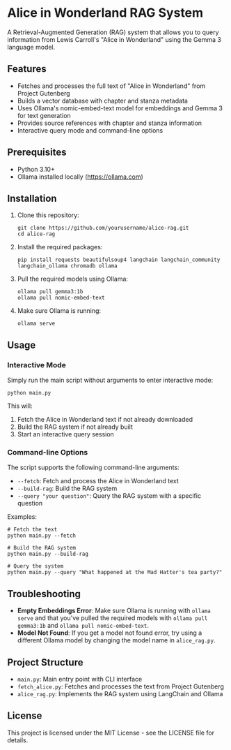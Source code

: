 # Alice in Wonderland RAG System

A Retrieval-Augmented Generation (RAG) system that allows you to query information from Lewis Carroll's "Alice in Wonderland" using the Gemma 3 language model.

## Features

- Fetches and processes the full text of "Alice in Wonderland" from Project Gutenberg
- Builds a vector database with chapter and stanza metadata
- Uses Ollama's nomic-embed-text model for embeddings and Gemma 3 for text generation
- Provides source references with chapter and stanza information
- Interactive query mode and command-line options

## Prerequisites

- Python 3.10+
- Ollama installed locally (https://ollama.com)

## Installation

1. Clone this repository:
   ```
   git clone https://github.com/yourusername/alice-rag.git
   cd alice-rag
   ```

2. Install the required packages:
   ```
   pip install requests beautifulsoup4 langchain langchain_community langchain_ollama chromadb ollama
   ```

3. Pull the required models using Ollama:
   ```
   ollama pull gemma3:1b
   ollama pull nomic-embed-text
   ```

4. Make sure Ollama is running:
   ```
   ollama serve
   ```

## Usage

### Interactive Mode

Simply run the main script without arguments to enter interactive mode:

```
python main.py
```

This will:
1. Fetch the Alice in Wonderland text if not already downloaded
2. Build the RAG system if not already built
3. Start an interactive query session

### Command-line Options

The script supports the following command-line arguments:

- `--fetch`: Fetch and process the Alice in Wonderland text
- `--build-rag`: Build the RAG system
- `--query "your question"`: Query the RAG system with a specific question

Examples:

```
# Fetch the text
python main.py --fetch

# Build the RAG system
python main.py --build-rag

# Query the system
python main.py --query "What happened at the Mad Hatter's tea party?"
```

## Troubleshooting

- **Empty Embeddings Error**: Make sure Ollama is running with `ollama serve` and that you've pulled the required models with `ollama pull gemma3:1b` and `ollama pull nomic-embed-text`.
- **Model Not Found**: If you get a model not found error, try using a different Ollama model by changing the model name in `alice_rag.py`.

## Project Structure

- `main.py`: Main entry point with CLI interface
- `fetch_alice.py`: Fetches and processes the text from Project Gutenberg
- `alice_rag.py`: Implements the RAG system using LangChain and Ollama

## License

This project is licensed under the MIT License - see the LICENSE file for details.
